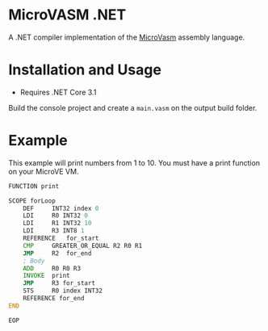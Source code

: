 # MicroVASM .NET
A .NET compiler implementation of the [MicroVasm](https://github.com/nevoa-technologies/MicroVasm) assembly language.

# Installation and Usage
- Requires .NET Core 3.1

Build the console project and create a `main.vasm` on the output build folder.

# Example
This example will print numbers from 1 to 10. You must have a print function on your MicroVE VM.
```asm
FUNCTION print

SCOPE forLoop
    DEF     INT32 index 0
    LDI     R0 INT32 0
    LDI     R1 INT32 10
    LDI     R3 INT8 1
    REFERENCE   for_start
    CMP     GREATER_OR_EQUAL R2 R0 R1
    JMP     R2  for_end
    ; Body
    ADD     R0 R0 R3
    INVOKE  print
    JMP     R3 for_start
    STS     R0 index INT32
    REFERENCE for_end
END

EOP
```
